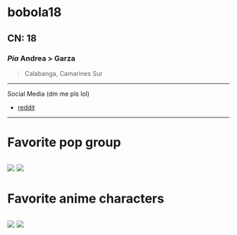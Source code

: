 # bobola18
## CN: 18
### *Pia* Andrea > Garza
> Calabanga, Camarines Sur
---
Social Media (dm me pls lol)
- [reddit](https://www.reddit.com/user/Receptionist-san/)
---
#  Favorite pop group
![](https://raketcontent.com/1/1_85e5dbedd7.png)
![](https://www.ft.com/__origami/service/image/v2/images/raw/https%3A%2F%2Fcms-image-bucket-production-ap-northeast-1-a7d2.s3.ap-northeast-1.amazonaws.com%2Fimages%2F2%2F6%2F0%2F1%2F48011062-1-eng-GB%2Fphoto_SXM2024072300002780_2048x1152.jpg?width=700&fit=cover&gravity=faces&dpr=2&quality=medium&source=nar-cms)
---
# Favorite anime characters
![](https://static1.cbrimages.com/wordpress/wp-content/uploads/2019/07/shinji-feature.jpeg)
![](https://blog.janbox.com/wp-content/uploads/2022/06/Ayanami_Rei_in_anime.jpg)
---
